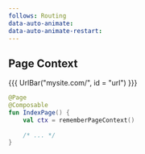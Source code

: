 ```yaml
---
follows: Routing
data-auto-animate:
data-auto-animate-restart:
---
```


## Page Context

{{{ UrlBar("mysite.com/", id = "url") }}}

```kotlin 1,4 [code]
@Page
@Composable
fun IndexPage() {
    val ctx = rememberPageContext()
    
    /* ... */
}
```
